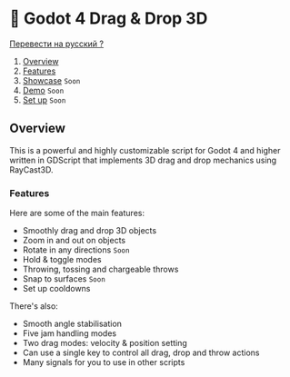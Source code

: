 # 🦥 Godot 4 Drag & Drop 3D

[Перевести на русский ?](PROCHTI.md)

1. [Overview](#overview)
1. [Features](#features)
1. [Showcase](README.md) `Soon`
1. [Demo](README.md) `Soon`
1. [Set up](README.md) `Soon`

## Overview

This is a powerful and highly customizable script for Godot 4 and higher written in GDScript that implements 3D drag and drop mechanics using RayCast3D.

### Features
Here are some of the main features:
- Smoothly drag and drop 3D objects
- Zoom in and out on objects
- Rotate in any directions `Soon`
- Hold & toggle modes
- Throwing, tossing and chargeable throws
- Snap to surfaces `Soon`
- Set up cooldowns

There's also:
- Smooth angle stabilisation
- Five jam handling modes
- Two drag modes: velocity & position setting
- Can use a single key to control all drag, drop and throw actions
- Many signals for you to use in other scripts
